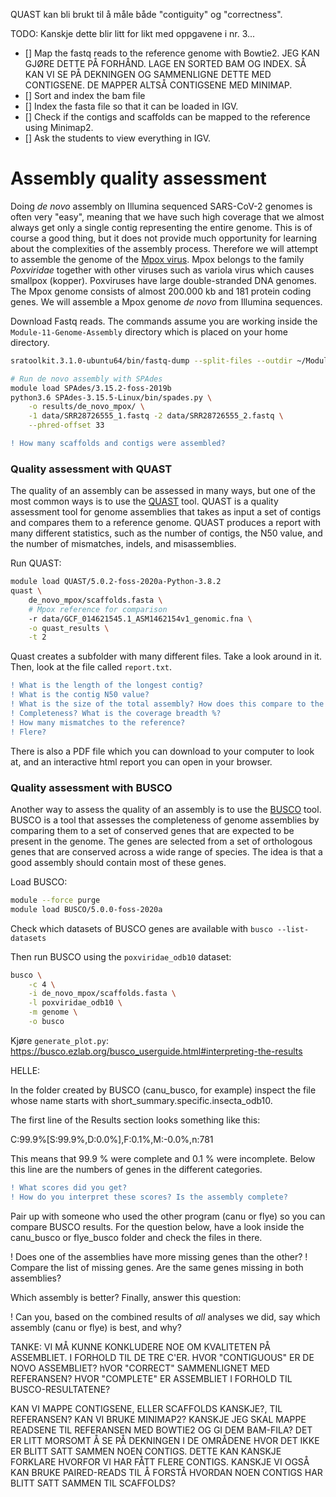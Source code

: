QUAST kan bli brukt til å måle både "contiguity" og "correctness".

TODO:
Kanskje dette blir litt for likt med oppgavene i nr. 3...
- [] Map the fastq reads to the reference genome with Bowtie2. JEG KAN GJØRE DETTE PÅ FORHÅND. LAGE EN SORTED BAM OG INDEX. SÅ KAN VI SE PÅ DEKNINGEN OG SAMMENLIGNE DETTE MED CONTIGSENE. DE MAPPER ALTSÅ CONTIGSENE MED MINIMAP.
- [] Sort and index the bam file
- [] Index the fasta file so that it can be loaded in IGV. 
- [] Check if the contigs and scaffolds can be mapped to the reference using Minimap2.
- [] Ask the students to view everything in IGV. 

# Assembly quality assessment

Doing _de novo_ assembly on Illumina sequenced SARS-CoV-2 genomes is often very "easy", meaning that we have such high coverage that we almost always get only a single contig representing the entire genome. This is of course a good thing, but it does not provide much opportunity for learning about the complexities of the assembly process. Therefore we will attempt to assemble the genome of the [Mpox virus](https://en.wikipedia.org/wiki/Mpox). Mpox belongs to the family _Poxviridae_ together with other viruses such as variola virus which causes smallpox (kopper). Poxviruses have large double-stranded DNA genomes. The Mpox genome consists of almost 200.000 kb and 181 protein coding genes. We will assemble a Mpox genome _de novo_ from Illumina sequences.  

Download Fastq reads. The commands assume you are working inside the `Module-11-Genome-Assembly` directory which is placed on your home directory.    
```bash
sratoolkit.3.1.0-ubuntu64/bin/fastq-dump --split-files --outdir ~/Module-11-Genome-Assembly/data SRR28726555

# Run de novo assembly with SPAdes
module load SPAdes/3.15.2-foss-2019b
python3.6 SPAdes-3.15.5-Linux/bin/spades.py \
    -o results/de_novo_mpox/ \
    -1 data/SRR28726555_1.fastq -2 data/SRR28726555_2.fastq \
    --phred-offset 33
```

```diff
! How many scaffolds and contigs were assembled?
```

### Quality assessment with QUAST
The quality of an assembly can be assessed in many ways, but one of the most common ways is to use the [QUAST](http://quast.sourceforge.net/) tool. QUAST is a quality assessment tool for genome assemblies that takes as input a set of contigs and compares them to a reference genome. QUAST produces a report with many different statistics, such as the number of contigs, the N50 value, and the number of mismatches, indels, and misassemblies.

Run QUAST:
```bash
module load QUAST/5.0.2-foss-2020a-Python-3.8.2
quast \
    de_novo_mpox/scaffolds.fasta \
    # Mpox reference for comparison
    -r data/GCF_014621545.1_ASM1462154v1_genomic.fna \
    -o quast_results \
    -t 2 
```
Quast creates a subfolder with many different files. Take a look around in it. Then, look at the file called `report.txt`.

```diff
! What is the length of the longest contig?
! What is the contig N50 value?
! What is the size of the total assembly? How does this compare to the reference genome?
! Completeness? What is the coverage breadth %?
! How many mismatches to the reference?
! Flere?
```  

There is also a PDF file which you can download to your computer to look at, and an interactive html report you can open in your browser.


### Quality assessment with BUSCO
Another way to assess the quality of an assembly is to use the [BUSCO](https://busco.ezlab.org/) tool. BUSCO is a tool that assesses the completeness of genome assemblies by comparing them to a set of conserved genes that are expected to be present in the genome. The genes are selected from a set of orthologous genes that are conserved across a wide range of species. The idea is that a good assembly should contain most of these genes.

Load BUSCO:
```bash
module --force purge
module load BUSCO/5.0.0-foss-2020a
```

Check which datasets of BUSCO genes are available with `busco --list-datasets`

Then run BUSCO using the `poxviridae_odb10` dataset:  

```bash
busco \
    -c 4 \
    -i de_novo_mpox/scaffolds.fasta \
    -l poxviridae_odb10 \
    -m genome \
    -o busco
```

Kjøre `generate_plot.py`: https://busco.ezlab.org/busco_userguide.html#interpreting-the-results

HELLE:

In the folder created by BUSCO (canu_busco, for example) inspect the file whose name starts with short_summary.specific.insecta_odb10.

The first line of the Results section looks something like this:

C:99.9%[S:99.9%,D:0.0%],F:0.1%,M:-0.0%,n:781

This means that 99.9 % were complete and 0.1 % were incomplete. Below this line are the numbers of genes in the different categories.

```diff
! What scores did you get?
! How do you interpret these scores? Is the assembly complete?
```  

Pair up with someone who used the other program (canu or flye) so you can compare BUSCO results. For the question below, have a look inside the canu_busco or flye_busco folder and check the files in there.

! Does one of the assemblies have more missing genes than the other?
! Compare the list of missing genes. Are the same genes missing in both assemblies?


Which assembly is better?
Finally, answer this question:

! Can you, based on the combined results of *all* analyses we did, say which assembly (canu or flye) is best, and why?

TANKE:
VI MÅ KUNNE KONKLUDERE NOE OM KVALITETEN PÅ ASSEMBLIET. I FORHOLD TIL DE TRE C'ER. 
HVOR "CONTIGUOUS" ER DE NOVO ASSEMBLIET?
hVOR "CORRECT" SAMMENLIGNET MED REFERANSEN?
HVOR "COMPLETE" ER ASSEMBLIET I FORHOLD TIL BUSCO-RESULTATENE?


KAN VI MAPPE CONTIGSENE, ELLER SCAFFOLDS KANSKJE?, TIL REFERANSEN? KAN VI BRUKE MINIMAP2? KANSKJE JEG SKAL MAPPE READSENE TIL REFERANSEN MED BOWTIE2 OG GI DEM BAM-FILA? DET ER LITT MORSOMT Å SE PÅ DEKNINGEN I DE OMRÅDENE HVOR DET IKKE ER BLITT SATT SAMMEN NOEN CONTIGS. DETTE KAN KANSKJE FORKLARE HVORFOR VI HAR FÅTT FLERE CONTIGS. KANSKJE VI OGSÅ KAN BRUKE PAIRED-READS TIL Å FORSTÅ HVORDAN NOEN CONTIGS HAR BLITT SATT SAMMEN TIL SCAFFOLDS?
